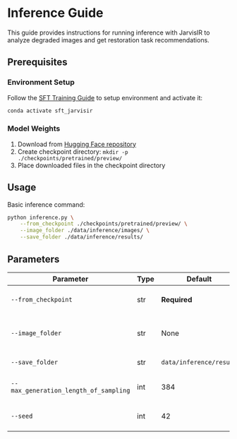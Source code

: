 # Inference Guide

This guide provides instructions for running inference with JarvisIR to analyze degraded images and get restoration task recommendations.

## Prerequisites

### Environment Setup

Follow the [SFT Training Guide](./sft_training.md#environment-setup) to setup environment and activate it:
```bash
conda activate sft_jarvisir
```

### Model Weights

1. Download from [Hugging Face repository](https://huggingface.co/LYL1015/JarvisIR/tree/main/pretrained/preview)
2. Create checkpoint directory: `mkdir -p ./checkpoints/pretrained/preview/`
3. Place downloaded files in the checkpoint directory

## Usage

Basic inference command:

```bash
python inference.py \
    --from_checkpoint ./checkpoints/pretrained/preview/ \
    --image_folder ./data/inference/images/ \
    --save_folder ./data/inference/results/
```

## Parameters

| Parameter | Type | Default | Description |
|-----------|------|---------|-------------|
| `--from_checkpoint` | str | **Required** | Path to model checkpoint directory |
| `--image_folder` | str | None | Folder containing images for inference |
| `--save_folder` | str | `data/inference/result` | Folder to save results |
| `--max_generation_length_of_sampling` | int | 384 | Maximum generation length |
| `--seed` | int | 42 | Random seed for reproducibility |

